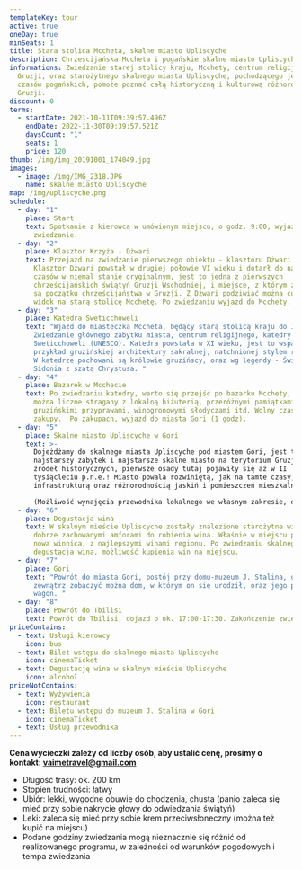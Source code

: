 ```yaml
---
templateKey: tour
active: true
oneDay: true
minSeats: 1
title: Stara stolica Mccheta, skalne miasto Upliscyche
description: Chrześcijańska Mccheta i pogańskie skalne miasto Upliscyche
informations: Zwiedzanie starej stolicy kraju, Mcchety, centrum religijnego
  Gruzji, oraz starożytnego skalnego miasta Upliscyche, pochodzącego jeszcze z
  czasów pogańskich, pomoże poznać całą historyczną i kulturową różnorodność
  Gruzji.
discount: 0
terms:
  - startDate: 2021-10-11T09:39:57.496Z
    endDate: 2022-11-30T09:39:57.521Z
    daysCount: "1"
    seats: 1
    price: 120
thumb: /img/img_20191001_174049.jpg
images:
  - image: /img/IMG_2318.JPG
    name: skalne miasto Upliscyche
map: /img/upliscyche.png
schedule:
  - day: "1"
    place: Start
    text: Spotkanie z kierowcą w umówionym miejscu, o godz. 9:00, wyjazd na
      zwiedzanie.
  - day: "2"
    place: Klasztor Krzyża - Dżwari
    text: Przejazd na zwiedzanie pierwszego obiektu - klasztoru Dżwari (UNESCO)
      Klasztor Dżwari powstał w drugiej połowie VI wieku i dotarł do naszych
      czasów w niemal stanie oryginalnym, jest to jedna z pierwszych
      chrześcijańskich świątyń Gruzji Wschodniej, i miejsce, z którym związane
      są początku chrześcijaństwa w Gruzji. Z Dżwari podziwiać można cudowny
      widok na starą stolicę Mcchetę. Po zwiedzaniu wyjazd do Mcchety.
  - day: "3"
    place: Katedra Sweticchoweli
    text: "Wjazd do miasteczka Mccheta, będący starą stolicą kraju do IV wieku n.e.
      Zwiedzanie głównego zabytku miasta, centrum religijnego, katedry
      Sweticchoweli (UNESCO). Katedra powstała w XI wieku, jest to wspaniały
      przykład gruzińskiej architektury sakralnej, natchnionej stylem romańskim.
      W katedrze pochowani są królowie gruzińscy, oraz wg legendy - Święta
      Sidonia z szatą Chrystusa. "
  - day: "4"
    place: Bazarek w Mcchecie
    text: Po zwiedzaniu katedry, warto się przejść po bazarku Mcchety, Zobaczyć tu
      można liczne stragany z lokalną biżuterią, przeróżnymi pamiątkami,
      gruzińskimi przyprawami, winogronowymi słodyczami itd. Wolny czas na
      zakupy.  Po zakupach, wyjazd do miasta Gori (1 godz).
  - day: "5"
    place: Skalne miasto Upliscyche w Gori
    text: >-
      Dojeżdżamy do skalnego miasta Upliscyche pod miastem Gori, jest to
      najstarszy zabytek i najstarsze skalne miasto na terytorium Gruzji. Według
      źródeł historycznych, pierwsze osady tutaj pojawiły się aż w II
      tysiącleciu p.n.e.! Miasto powala rozwiniętą, jak na tamte czasy,
      infrastrukturą oraz różnorodnością jaskiń i pomieszczeń mieszkalnych. 

      (Możliwość wynajęcia przewodnika lokalnego we własnym zakresie, dodatkowym koszt - 15 euro)
  - day: "6"
    place: Degustacja wina
    text: W skalnym mieście Upliscyche zostały znalezione starożytne winnice, z
      dobrze zachowanymi amforami do robienia wina. Właśnie w miejscu powstała
      nowa winnica, z najlepszymi winami regionu. Po zwiedzaniu skalnego miasta
      degustacja wina, możliwość kupienia win na miejscu.
  - day: "7"
    place: Gori
    text: "Powrót do miasta Gori, postój przy domu-muzeum J. Stalina, gdzie z
      zewnątrz zobaczyć można dom, w którym on się urodził, oraz jego pancerny
      wagon. "
  - day: "8"
    place: Powrót do Tbilisi
    text: Powrót do Tbilisi, dojazd o ok. 17:00-17:30. Zakończenie zwiedzania.
priceContains:
  - text: Usługi kierowcy
    icon: bus
  - text: Bilet wstępu do skalnego miasta Upliscyche
    icon: cinemaTicket
  - text: Degustację wina w skalnym mieście Upliscyche
    icon: alcohol
priceNotContains:
  - text: Wyżywienia
    icon: restaurant
  - text: Biletu wstępu do muzeum J. Stalina w Gori
    icon: cinemaTicket
  - text: Usług przewodnika
---
```

**Cena wycieczki zależy od liczby osób, aby ustalić cenę, prosimy o kontakt: vaimetravel@gmail.com**

* Długość trasy: ok. 200 km
* Stopień trudności: łatwy
* Ubiór: lekki, wygodne obuwie do chodzenia, chusta (panio zaleca się mieć przy sobie nakrycie głowy do odwiedzania świątyń)
* Leki: zaleca się mieć przy sobie krem przeciwsłoneczny (można też kupić na miejscu)
* Podane godziny zwiedzania mogą nieznacznie się różnić od realizowanego programu, w zależności od warunków pogodowych i tempa zwiedzania